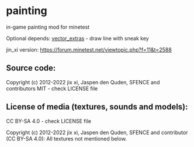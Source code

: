painting
========

in-game painting mod for minetest

Optional depends:
[vector_extras](https://github.com/HybridDog/vector_extras) - draw line with sneak key

jin_xi version: https://forum.minetest.net/viewtopic.php?f=11&t=2588

Source code:
-----------------------
Copyright (c) 2012-2022 jix xi, Jaspen den Quden, SFENCE and contributors
MIT - check LICENSE file

License of media (textures, sounds and models):
-----------------------------------------------
CC BY-SA 4.0 - check LICENSE file

Copyright (c) 2012-2022 jix xi, Jaspen den Quden, SFENCE and contributor (CC BY-SA 4.0):
All textures not mentioned below.

